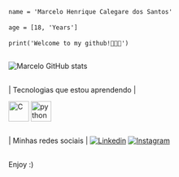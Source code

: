 <div><code>name = 'Marcelo Henrique Calegare dos Santos'</code></div>
<br><code>age = [18, 'Years']</code></br>
<br><code>print('Welcome to my github!👨🏻‍💻')</code></br>

##

![Marcelo GitHub stats](https://github-readme-stats.vercel.app/api?username=marcelocalegare&show_icons=true&theme=omni)


##

| Tecnologias que estou aprendendo | 
<div style="display: inline_block">
    <img align="center" alt="C" heigth="30" width="40" src="https://cdn.jsdelivr.net/gh/devicons/devicon@latest/icons/c/c-original.svg">  
    <img align="center" alt="python" heigth="30" width="40" src="https://cdn.jsdelivr.net/gh/devicons/devicon@latest/icons/python/python-original.svg">
</div>

##

| Minhas redes sociais |
[![Linkedin](https://img.shields.io/badge/LinkedIn-0077B5?style=for-the-badge&logo=linkedin&logoColor=white)](https://www.linkedin.com/in/marcelo-calegare)
[![Instagram](https://img.shields.io/badge/Instagram-E4405F?style=for-the-badge&logo=instagram&logoColor=white)](https://www.instagram.com/marcelocalegare/)

##

Enjoy :)
